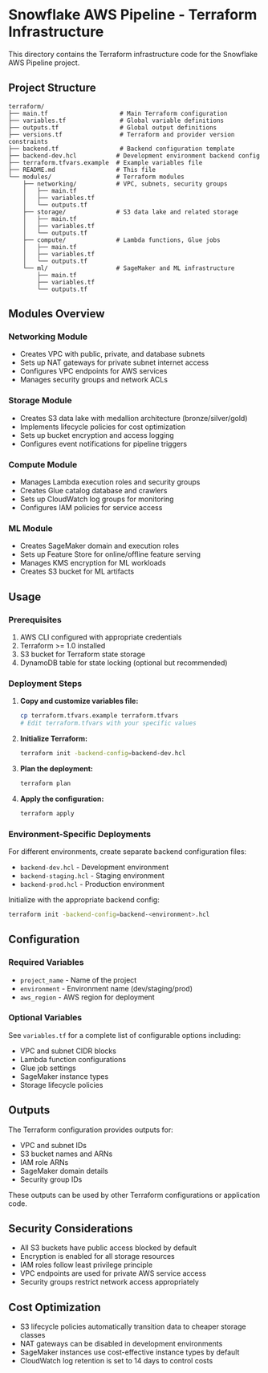 # Snowflake AWS Pipeline - Terraform Infrastructure

This directory contains the Terraform infrastructure code for the Snowflake AWS Pipeline project.

## Project Structure

```
terraform/
├── main.tf                    # Main Terraform configuration
├── variables.tf               # Global variable definitions
├── outputs.tf                 # Global output definitions
├── versions.tf                # Terraform and provider version constraints
├── backend.tf                 # Backend configuration template
├── backend-dev.hcl           # Development environment backend config
├── terraform.tfvars.example  # Example variables file
├── README.md                 # This file
└── modules/                  # Terraform modules
    ├── networking/           # VPC, subnets, security groups
    │   ├── main.tf
    │   ├── variables.tf
    │   └── outputs.tf
    ├── storage/              # S3 data lake and related storage
    │   ├── main.tf
    │   ├── variables.tf
    │   └── outputs.tf
    ├── compute/              # Lambda functions, Glue jobs
    │   ├── main.tf
    │   ├── variables.tf
    │   └── outputs.tf
    └── ml/                   # SageMaker and ML infrastructure
        ├── main.tf
        ├── variables.tf
        └── outputs.tf
```

## Modules Overview

### Networking Module
- Creates VPC with public, private, and database subnets
- Sets up NAT gateways for private subnet internet access
- Configures VPC endpoints for AWS services
- Manages security groups and network ACLs

### Storage Module
- Creates S3 data lake with medallion architecture (bronze/silver/gold)
- Implements lifecycle policies for cost optimization
- Sets up bucket encryption and access logging
- Configures event notifications for pipeline triggers

### Compute Module
- Manages Lambda execution roles and security groups
- Creates Glue catalog database and crawlers
- Sets up CloudWatch log groups for monitoring
- Configures IAM policies for service access

### ML Module
- Creates SageMaker domain and execution roles
- Sets up Feature Store for online/offline feature serving
- Manages KMS encryption for ML workloads
- Creates S3 bucket for ML artifacts

## Usage

### Prerequisites
1. AWS CLI configured with appropriate credentials
2. Terraform >= 1.0 installed
3. S3 bucket for Terraform state storage
4. DynamoDB table for state locking (optional but recommended)

### Deployment Steps

1. **Copy and customize variables file:**
   ```bash
   cp terraform.tfvars.example terraform.tfvars
   # Edit terraform.tfvars with your specific values
   ```

2. **Initialize Terraform:**
   ```bash
   terraform init -backend-config=backend-dev.hcl
   ```

3. **Plan the deployment:**
   ```bash
   terraform plan
   ```

4. **Apply the configuration:**
   ```bash
   terraform apply
   ```

### Environment-Specific Deployments

For different environments, create separate backend configuration files:
- `backend-dev.hcl` - Development environment
- `backend-staging.hcl` - Staging environment  
- `backend-prod.hcl` - Production environment

Initialize with the appropriate backend config:
```bash
terraform init -backend-config=backend-<environment>.hcl
```

## Configuration

### Required Variables
- `project_name` - Name of the project
- `environment` - Environment name (dev/staging/prod)
- `aws_region` - AWS region for deployment

### Optional Variables
See `variables.tf` for a complete list of configurable options including:
- VPC and subnet CIDR blocks
- Lambda function configurations
- Glue job settings
- SageMaker instance types
- Storage lifecycle policies

## Outputs

The Terraform configuration provides outputs for:
- VPC and subnet IDs
- S3 bucket names and ARNs
- IAM role ARNs
- SageMaker domain details
- Security group IDs

These outputs can be used by other Terraform configurations or application code.

## Security Considerations

- All S3 buckets have public access blocked by default
- Encryption is enabled for all storage resources
- IAM roles follow least privilege principle
- VPC endpoints are used for private AWS service access
- Security groups restrict network access appropriately

## Cost Optimization

- S3 lifecycle policies automatically transition data to cheaper storage classes
- NAT gateways can be disabled in development environments
- SageMaker instances use cost-effective instance types by default
- CloudWatch log retention is set to 14 days to control costs